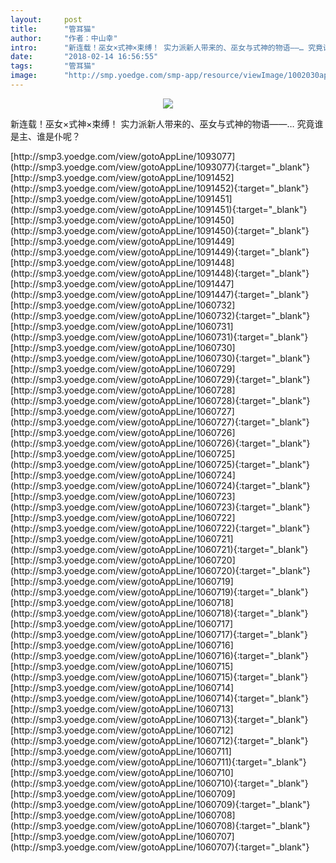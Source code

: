 ```yaml
---
layout:     post
title:      "管耳猫"
author:     "作者：中山幸"
intro:      "新连载！巫女×式神×束缚！ 实力派新人带来的、巫女与式神的物语——… 究竟谁是主、谁是仆呢？"
date:       "2018-02-14 16:56:55"
tags:       "管耳猫"
image:      "http://smp.yoedge.com/smp-app/resource/viewImage/1002030appline.png"
---
```

<div style="text-align: center">
<p><img src="http://smp.yoedge.com/smp-app/resource/viewImage/1002030appline.png"/></p>
</div>
<p class="post-meta">
<span>新连载！巫女×式神×束缚！ 实力派新人带来的、巫女与式神的物语——… 究竟谁是主、谁是仆呢？</span>
</p>
[http://smp3.yoedge.com/view/gotoAppLine/1093077](http://smp3.yoedge.com/view/gotoAppLine/1093077){:target="_blank"}
[http://smp3.yoedge.com/view/gotoAppLine/1091452](http://smp3.yoedge.com/view/gotoAppLine/1091452){:target="_blank"}
[http://smp3.yoedge.com/view/gotoAppLine/1091451](http://smp3.yoedge.com/view/gotoAppLine/1091451){:target="_blank"}
[http://smp3.yoedge.com/view/gotoAppLine/1091450](http://smp3.yoedge.com/view/gotoAppLine/1091450){:target="_blank"}
[http://smp3.yoedge.com/view/gotoAppLine/1091449](http://smp3.yoedge.com/view/gotoAppLine/1091449){:target="_blank"}
[http://smp3.yoedge.com/view/gotoAppLine/1091448](http://smp3.yoedge.com/view/gotoAppLine/1091448){:target="_blank"}
[http://smp3.yoedge.com/view/gotoAppLine/1091447](http://smp3.yoedge.com/view/gotoAppLine/1091447){:target="_blank"}
[http://smp3.yoedge.com/view/gotoAppLine/1060732](http://smp3.yoedge.com/view/gotoAppLine/1060732){:target="_blank"}
[http://smp3.yoedge.com/view/gotoAppLine/1060731](http://smp3.yoedge.com/view/gotoAppLine/1060731){:target="_blank"}
[http://smp3.yoedge.com/view/gotoAppLine/1060730](http://smp3.yoedge.com/view/gotoAppLine/1060730){:target="_blank"}
[http://smp3.yoedge.com/view/gotoAppLine/1060729](http://smp3.yoedge.com/view/gotoAppLine/1060729){:target="_blank"}
[http://smp3.yoedge.com/view/gotoAppLine/1060728](http://smp3.yoedge.com/view/gotoAppLine/1060728){:target="_blank"}
[http://smp3.yoedge.com/view/gotoAppLine/1060727](http://smp3.yoedge.com/view/gotoAppLine/1060727){:target="_blank"}
[http://smp3.yoedge.com/view/gotoAppLine/1060726](http://smp3.yoedge.com/view/gotoAppLine/1060726){:target="_blank"}
[http://smp3.yoedge.com/view/gotoAppLine/1060725](http://smp3.yoedge.com/view/gotoAppLine/1060725){:target="_blank"}
[http://smp3.yoedge.com/view/gotoAppLine/1060724](http://smp3.yoedge.com/view/gotoAppLine/1060724){:target="_blank"}
[http://smp3.yoedge.com/view/gotoAppLine/1060723](http://smp3.yoedge.com/view/gotoAppLine/1060723){:target="_blank"}
[http://smp3.yoedge.com/view/gotoAppLine/1060722](http://smp3.yoedge.com/view/gotoAppLine/1060722){:target="_blank"}
[http://smp3.yoedge.com/view/gotoAppLine/1060721](http://smp3.yoedge.com/view/gotoAppLine/1060721){:target="_blank"}
[http://smp3.yoedge.com/view/gotoAppLine/1060720](http://smp3.yoedge.com/view/gotoAppLine/1060720){:target="_blank"}
[http://smp3.yoedge.com/view/gotoAppLine/1060719](http://smp3.yoedge.com/view/gotoAppLine/1060719){:target="_blank"}
[http://smp3.yoedge.com/view/gotoAppLine/1060718](http://smp3.yoedge.com/view/gotoAppLine/1060718){:target="_blank"}
[http://smp3.yoedge.com/view/gotoAppLine/1060717](http://smp3.yoedge.com/view/gotoAppLine/1060717){:target="_blank"}
[http://smp3.yoedge.com/view/gotoAppLine/1060716](http://smp3.yoedge.com/view/gotoAppLine/1060716){:target="_blank"}
[http://smp3.yoedge.com/view/gotoAppLine/1060715](http://smp3.yoedge.com/view/gotoAppLine/1060715){:target="_blank"}
[http://smp3.yoedge.com/view/gotoAppLine/1060714](http://smp3.yoedge.com/view/gotoAppLine/1060714){:target="_blank"}
[http://smp3.yoedge.com/view/gotoAppLine/1060713](http://smp3.yoedge.com/view/gotoAppLine/1060713){:target="_blank"}
[http://smp3.yoedge.com/view/gotoAppLine/1060712](http://smp3.yoedge.com/view/gotoAppLine/1060712){:target="_blank"}
[http://smp3.yoedge.com/view/gotoAppLine/1060711](http://smp3.yoedge.com/view/gotoAppLine/1060711){:target="_blank"}
[http://smp3.yoedge.com/view/gotoAppLine/1060710](http://smp3.yoedge.com/view/gotoAppLine/1060710){:target="_blank"}
[http://smp3.yoedge.com/view/gotoAppLine/1060709](http://smp3.yoedge.com/view/gotoAppLine/1060709){:target="_blank"}
[http://smp3.yoedge.com/view/gotoAppLine/1060708](http://smp3.yoedge.com/view/gotoAppLine/1060708){:target="_blank"}
[http://smp3.yoedge.com/view/gotoAppLine/1060707](http://smp3.yoedge.com/view/gotoAppLine/1060707){:target="_blank"}


